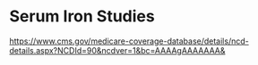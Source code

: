 # Serum Iron Studies
https://www.cms.gov/medicare-coverage-database/details/ncd-details.aspx?NCDId=90&ncdver=1&bc=AAAAgAAAAAAA&
